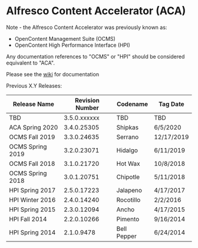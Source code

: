 Alfresco Content Accelerator (ACA)
===
Note - the Alfresco Content Accelerator was previously known as:
  - OpenContent Management Suite (OCMS)
  - OpenContent High Performance Interface (HPI)

Any documentation references to "OCMS" or "HPI" should be considered equivalent to "ACA".

Please see the <a href='https://github.com/tsgrp/hpi/wiki'>wiki</a> for documentation

Previous X.Y Releases:

Release Name | Revision Number | Codename | Tag Date
-- | -- | -- | --
TBD | 3.5.0.xxxxxx | TBD | TBD
ACA Spring 2020 | 3.4.0.25305 | Shipkas | 6/5/2020
OCMS Fall 2019 | 3.3.0.24635 | Serrano | 12/17/2019
OCMS Spring 2019 | 3.2.0.23071 | Hidalgo | 6/11/2019
OCMS Fall 2018 | 3.1.0.21720 | Hot Wax | 10/8/2018 
OCMS Spring 2018 | 3.0.1.20751 | Chipotle | 5/11/2018
HPI Spring 2017 | 2.5.0.17223 | Jalapeno | 4/17/2017
HPI Winter 2016 | 2.4.0.14240 | Rocotillo | 2/2/2016
HPI Spring 2015 | 2.3.0.12094 | Ancho | 4/17/2015
HPI Fall 2014 | 2.2.0.10266 | Pimento | 9/16/2014
HPI Spring 2014 | 2.1.0.9478 | Bell Pepper | 6/24/2014
